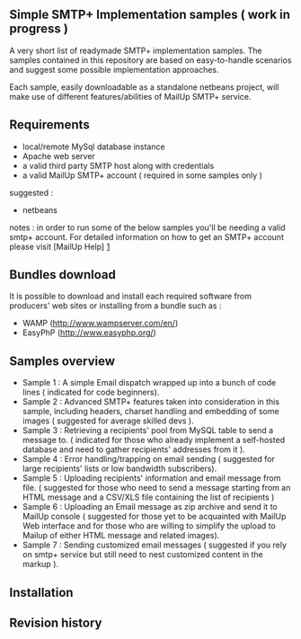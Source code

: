 Simple SMTP+ Implementation samples ( work in progress )
------------------------
A very short list of readymade SMTP+ implementation samples.
The samples contained in this repository are based on easy-to-handle scenarios and suggest some possible implementation approaches.

Each sample, easily downloadable as a standalone netbeans project, will make use of different features/abilities of MailUp SMTP+ service.

Requirements
------------------------
* local/remote MySql database instance
* Apache web server
* a valid third party SMTP host along with credentials 
* a valid MailUp SMTP+ account ( required in some samples only )

suggested :
* netbeans

notes : in order to run some of the below samples you'll be needing a valid smtp+ account. For detailed information on how to get an SMTP+ account please visit [MailUp Help] [1] 

  [1]: http://help.mailup.com/display/MUG/SMTP+Settings        "MailUp Help"
  
Bundles download
------------------------
It is possible to download and install each required software from producers' web sites or installing from a bundle such as :

* WAMP (http://www.wampserver.com/en/)
* EasyPhP (http://www.easyphp.org/)  


Samples overview 
------------------------
* Sample 1  : A simple Email dispatch wrapped up into a bunch of code lines ( indicated for code beginners). 
* Sample 2  : Advanced SMTP+ features taken into consideration in this sample, including headers, charset handling and embedding of some images ( suggested for average skilled devs ).
* Sample 3  : Retrieving a recipients' pool from MySQL table to send a message to. ( indicated for those who already implement a self-hosted database and need to gather recipients' addresses from it ).
* Sample 4  : Error handling/trapping on email sending ( suggested for large recipients' lists or low bandwidth subscribers).
* Sample 5  : Uploading recipients' information and email message from file. ( suggested for those who need to send a message starting from an HTML message and a CSV/XLS file containing the list of recipients  )
* Sample 6  : Uploading an Email message as zip archive and send it to MailUp console ( suggested for those yet to be acquainted with MailUp Web interface and for those who are willing to simplify the upload to Mailup of either HTML message and related images).
* Sample 7  : Sending customized email messages ( suggested if you rely on smtp+ service but still need to nest customized content in the markup ).


Installation
------------------------



Revision history
------------------------




